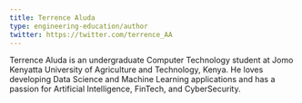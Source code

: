 ```yaml
---
title: Terrence Aluda
type: engineering-education/author
twitter: https://twitter.com/terrence_AA
---
```

Terrence Aluda is an undergraduate Computer Technology student at Jomo Kenyatta University of Agriculture and Technology, Kenya. He loves developing Data Science and Machine Learning applications and has a passion for Artificial Intelligence, FinTech, and CyberSecurity.

